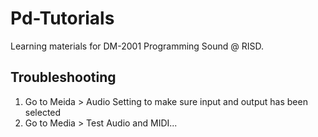 # Pd-Tutorials
Learning materials for DM-2001 Programming Sound @ RISD.

## Troubleshooting
1. Go to Meida > Audio Setting to make sure input and output has been selected
2. Go to Media > Test Audio and MIDI...
